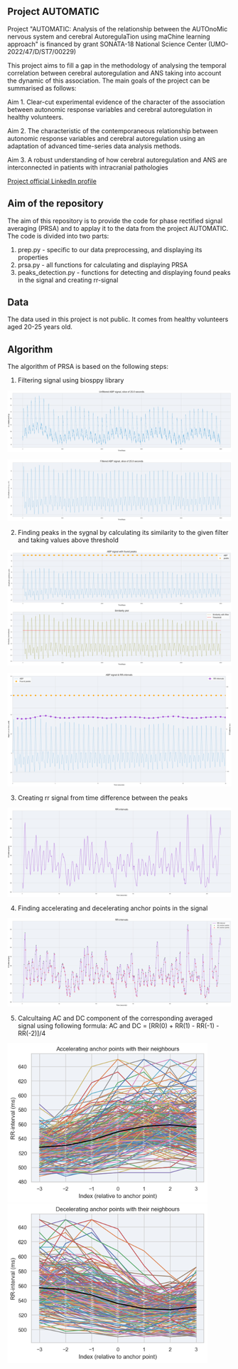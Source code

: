 ## Project AUTOMATIC
Project "AUTOMATIC: Analysis of the relationship between the AUTOnoMic nervous system and cerebral AutoregulaTion using maChine learning approach" is financed by grant SONATA-18 National Science Center (UMO-2022/47/D/ST7/00229)


This project aims to fill a gap in the methodology of analysing the temporal correlation between cerebral autoregulation and ANS taking into account the dynamic of this association. The main goals of the project can be summarised as follows:

Aim 1. Clear-cut experimental evidence of the character of the association between autonomic response variables and cerebral autoregulation in healthy volunteers.

Aim 2. The characteristic of the contemporaneous relationship between autonomic response variables and cerebral autoregulation using an adaptation of advanced time-series data analysis methods.

Aim 3. A robust understanding of how cerebral autoregulation and ANS are interconnected in patients with intracranial pathologies

<a href=https://www.linkedin.com/company/automatic-ca-and-ans-using-ml/about/>Project official LinkedIn profile</a>

## Aim of the repository
The aim of this repository is to provide the code for phase rectified signal averaging (PRSA) and to applay it to the data from the project AUTOMATIC. The code is divided into two parts:
1. prep.py - specific to our data preprocessing, and displaying its properties
2. prsa.py - all functions for calculating and displaying PRSA
3. peaks_detection.py - functions for detecting and displaying found peaks in the signal and creating rr-signal

## Data
The data used in this project is not public. It comes from healthy volunteers aged 20-25 years old.

## Algorithm
The algorithm of PRSA is based on the following steps:

1. Filtering signal using biosppy library

![signal_sample](images/uf_signal.png)

![signal_sample_filtered](images/f_signal.png)

2. Finding peaks in the sygnal by calculating its similarity to the given filter and taking values above threshold

![signal_sample_with_its_similarity](images/signal_w_similarity.png)

![signal_sample_with_peaks_rr](images/signal_w_rr.png)

3. Creating rr signal from time difference between the peaks

![rr_signal](images/rr_signal.png)


4. Finding accelerating and decelerating anchor points in the signal

![rr_signal_with_anchors](images/rr_signal_w_a.png)

5. Calcultaing AC and DC component of the corresponding averaged signal using following formula: AC and DC = [RR(0) + RR(1) - RR(-1) - RR(-2)]/4

<p>
  <img src="images/ac_prsa.png" width="450" />
  <img src="images/dc_prsa.png" width="450" /> 
</p>

